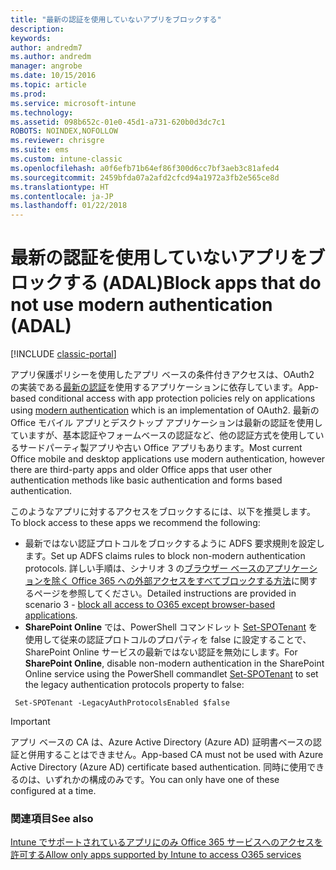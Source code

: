 ```yaml
---
title: "最新の認証を使用していないアプリをブロックする"
description: 
keywords: 
author: andredm7
ms.author: andredm
manager: angrobe
ms.date: 10/15/2016
ms.topic: article
ms.prod: 
ms.service: microsoft-intune
ms.technology: 
ms.assetid: 098b652c-01e0-45d1-a731-620b0d3dc7c1
ROBOTS: NOINDEX,NOFOLLOW
ms.reviewer: chrisgre
ms.suite: ems
ms.custom: intune-classic
ms.openlocfilehash: a0f6efb71b64ef86f300d6cc7bf3aeb3c81afed4
ms.sourcegitcommit: 2459bfda07a2afd2cfcd94a1972a3fb2e565ce8d
ms.translationtype: HT
ms.contentlocale: ja-JP
ms.lasthandoff: 01/22/2018
---
```

# <a name="block-apps-that-do-not-use-modern-authentication-adal"></a><span data-ttu-id="384ad-102">最新の認証を使用していないアプリをブロックする (ADAL)</span><span class="sxs-lookup"><span data-stu-id="384ad-102">Block apps that do not use modern authentication (ADAL)</span></span>

[!INCLUDE [classic-portal](../includes/classic-portal.md)]

<span data-ttu-id="384ad-103">アプリ保護ポリシーを使用したアプリ ベースの条件付きアクセスは、OAuth2 の実装である[最新の認証](https://support.office.com/article/Using-Office-365-modern-authentication-with-Office-clients-776c0036-66fd-41cb-8928-5495c0f9168a)を使用するアプリケーションに依存しています。</span><span class="sxs-lookup"><span data-stu-id="384ad-103">App-based conditional access with app protection policies rely on applications using [modern authentication](https://support.office.com/article/Using-Office-365-modern-authentication-with-Office-clients-776c0036-66fd-41cb-8928-5495c0f9168a) which is an implementation of OAuth2.</span></span> <span data-ttu-id="384ad-104">最新の Office モバイル アプリとデスクトップ アプリケーションは最新の認証を使用していますが、基本認証やフォームベースの認証など、他の認証方式を使用しているサードパーティ製アプリや古い Office アプリもあります。</span><span class="sxs-lookup"><span data-stu-id="384ad-104">Most current Office mobile and desktop applications use modern authentication, however there are third-party apps and older Office apps that user other authentication methods like basic authentication and forms based authentication.</span></span>

<span data-ttu-id="384ad-105">このようなアプリに対するアクセスをブロックするには、以下を推奨します。</span><span class="sxs-lookup"><span data-stu-id="384ad-105">To block access to these apps we recommend the following:</span></span>

* <span data-ttu-id="384ad-106">最新ではない認証プロトコルをブロックするように ADFS 要求規則を設定します。</span><span class="sxs-lookup"><span data-stu-id="384ad-106">Set up ADFS claims rules to block non-modern authentication protocols.</span></span> <span data-ttu-id="384ad-107">詳しい手順は、シナリオ 3 の[ブラウザー ベースのアプリケーションを除く Office 365 への外部アクセスをすべてブロックする方法](https://technet.microsoft.com/library/dn592182.aspx)に関するページを参照してください。</span><span class="sxs-lookup"><span data-stu-id="384ad-107">Detailed instructions are provided in scenario 3 - [block all access to O365 except browser-based applications](https://technet.microsoft.com/library/dn592182.aspx).</span></span>
* <span data-ttu-id="384ad-108">**SharePoint Online** では、PowerShell コマンドレット [Set-SPOTenant](https://technet.microsoft.com/library/fp161390.aspx) を使用して従来の認証プロトコルのプロパティを false に設定することで、SharePoint Online サービスの最新ではない認証を無効にします。</span><span class="sxs-lookup"><span data-stu-id="384ad-108">For **SharePoint Online**, disable non-modern authentication in the SharePoint Online service using the PowerShell commandlet [Set-SPOTenant](https://technet.microsoft.com/library/fp161390.aspx) to set the legacy authentication protocols property to false:</span></span>

```
 Set-SPOTenant -LegacyAuthProtocolsEnabled $false
```


>[!IMPORTANT]
><span data-ttu-id="384ad-109">アプリ ベースの CA は、Azure Active Directory (Azure AD) 証明書ベースの認証と併用することはできません。</span><span class="sxs-lookup"><span data-stu-id="384ad-109">App-based CA must not be used with Azure Active Directory (Azure AD) certificate based authentication.</span></span> <span data-ttu-id="384ad-110">同時に使用できるのは、いずれかの構成のみです。</span><span class="sxs-lookup"><span data-stu-id="384ad-110">You can only have one of these configured at a time.</span></span>

### <a name="see-also"></a><span data-ttu-id="384ad-111">関連項目</span><span class="sxs-lookup"><span data-stu-id="384ad-111">See also</span></span>
[<span data-ttu-id="384ad-112">Intune でサポートされているアプリにのみ Office 365 サービスへのアクセスを許可する</span><span class="sxs-lookup"><span data-stu-id="384ad-112">Allow only apps supported by Intune to access O365 services</span></span>](allow-policy-managed-apps-access-to-o365.md)
